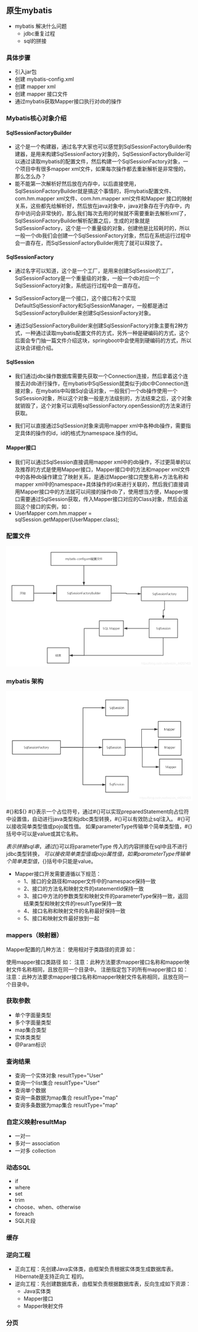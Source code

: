 ## 原生mybatis
+ mybatis 解决什么问题
  + jdbc重复过程
  + sql的拼接

### 具体步骤
+ 引入jar包
+ 创建 mybatis-config.xml 
+ 创建 mapper xml 
+ 创建 mapper 接口文件
+ 通过mybatis获取Mapper接口执行对db的操作

### Mybatis核心对象介绍
#### SqlSessionFactoryBuilder
+ 这个是一个构建器，通过名字大家也可以感觉到SqlSessionFactoryBuilder构建器，是用来构建SqlSessionFactory对象的，SqlSessionFactoryBuilder可以通过读取mybatis的配置文件，然后构建一个SqlSessionFactory对象，一个项目中有很多mapper xml文件，如果每次操作都去重新解析是非常慢的，那么怎么办？
+ 能不能第一次解析好然后放在内存中，以后直接使用，SqlSessionFactoryBuilder就是搞这个事情的，将mybatis配置文件、com.hm.mapper xml文件、com.hm.mapper xml文件和Mapper 接口的映射关系，这些都先给解析好，然后放在java对象中，java对象存在于内存中，内存中访问会非常快的，那么我们每次去用的时候就不需要重新去解析xml了，SqlSessionFactoryBuilder解析配置之后，生成的对象就是SqlSessionFactory，这个是一个重量级的对象，创建他是比较耗时的，所以一般一个db我们会创建一个SqlSessionFactory对象，然后在系统运行过程中会一直存在，而SqlSessionFactoryBuilder用完了就可以释放了。

#### SqlSessionFactory
+ 通过名字可以知道，这个是一个工厂，是用来创建SqlSession的工厂，SqlSessionFactory是一个重量级的对象，一般一个db对应一个SqlSessionFactory对象，系统运行过程中会一直存在。

+ SqlSessionFactory是一个接口，这个接口有2个实现DefaultSqlSessionFactory和SqlSessionManager，一般都是通过SqlSessionFactoryBuilder来创建SqlSessionFactory对象。

+ 通过SqlSessionFactoryBuilder来创建SqlSessionFactory对象主要有2种方式，一种通过读取mybatis配置文件的方式，另外一种是硬编码的方式，这个后面会专门抽一篇文件介绍这块，springboot中会使用到硬编码的方式，所以这块会详细介绍。

#### SqlSession
+ 我们通过jdbc操作数据库需要先获取一个Connection连接，然后拿着这个连接去对db进行操作，在mybatis中SqlSession就类似于jdbc中Connection连接对象，在mybatis中叫做Sql会话对象，一般我们一个db操作使用一个SqlSession对象，所以这个对象一般是方法级别的，方法结束之后，这个对象就销毁了，这个对象可以调用sqlSessionFactory.openSession的方法来进行获取。

+ 我们可以直接通过SqlSession对象来调用mapper xml中各种db操作，需要指定具体的操作的id，id的格式为namespace.操作的id。

#### Mapper接口
+ 我们可以通过SqlSession直接调用mapper xml中的db操作，不过更简单的以及推荐的方式是使用Mapper接口，Mapper接口中的方法和mapper xml文件中的各种db操作建立了映射关系，是通过Mapper接口完整名称+方法名称和mapper xml中的namespace+具体操作的id来进行关联的，然后我们直接调用Mapper接口中的方法就可以间接的操作db了，使用想当方便，Mapper接口需要通过SqlSession获取，传入Mapper接口对应的Class对象，然后会返回这个接口的实例，如：
+ UserMapper com.hm.mapper = sqlSession.getMapper(UserMapper.class);

### 配置文件
![3](../../../../../img/3.png )

### mybatis 架构
![4](../../../../../img/4.png )

#{}和${}
#{}表示一个占位符号，通过#{}可以实现preparedStatement向占位符中设置值，自动进行java类型和jdbc类型转换，#{}可以有效防止sql注入。 #{}可以接收简单类型值或pojo属性值。 如果parameterType传输单个简单类型值，#{}括号中可以是value或其它名称。

${}表示拼接sql串，通过${}可以将parameterType 传入的内容拼接在sql中且不进行jdbc类型转换， ${}可以接收简单类型值或pojo属性值，如果parameterType传输单个简单类型值，${}括号中只能是value。

+ Mapper接口开发需要遵循以下规范：
  + 1、接口的全路径和mapper文件中的namespace保持一致
  + 2、接口的方法名和映射文件的statementId保持一致
  + 3、接口中方法的参数类型和映射文件的parameterType保持一致，返回结果类型和映射文件的resultType保持一致
  + 4、接口名称和映射文件的名称最好保持一致
  + 5、接口和映射文件最好放到一起


### mappers（映射器）
Mapper配置的几种方法：
<mapper resource=" " />
使用相对于类路径的资源
如：<mapper resource="sqlmap/User.xml" />

<mapper class=" " />
使用mapper接口类路径
如：<mapper class="cn.itcast.mybatis.mapper.UserMapper"/>
注意：此种方法要求mapper接口名称和mapper映射文件名称相同，且放在同一个目录中。

<package name=""/>
注册指定包下的所有mapper接口
如：<package name="cn.itcast.mybatis.mapper"/>
注意：此种方法要求mapper接口名称和mapper映射文件名称相同，且放在同一个目录中。


### 获取参数
  + 单个字面量类型
  + 多个字面量类型
  + map集合类型
  + 实体类类型
  + @Param标识
### 查询结果
  + 查询一个实体对象  resultType="User"
  + 查询一个list集合   resultType="User"
  + 查询单个数据
  + 查询一条数据为map集合 resultType="map"
  + 查询多条数据为map集合  resultType="map"

### 自定义映射resultMap
+ 一对一
+ 多对一 association
+ 一对多 collection

### 动态SQL
  + if
  + where
  + set
  + trim
  + choose、when、otherwise
  + foreach
  + SQL片段


### 缓存


### 逆向工程
+ 正向工程：先创建Java实体类，由框架负责根据实体类生成数据库表。 Hibernate是支持正向工 程的。
+ 逆向工程：先创建数据库表，由框架负责根据数据库表，反向生成如下资源：
  + Java实体类 
  + Mapper接口 
  + Mapper映射文件

### 分页


